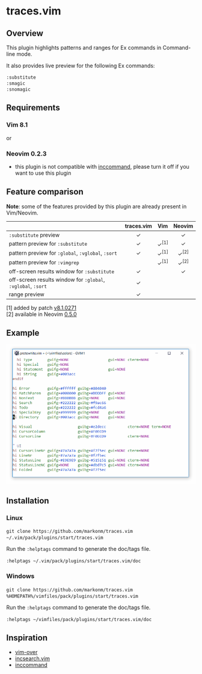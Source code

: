 # traces.vim

## Overview
This plugin highlights patterns and ranges for Ex commands in Command-line mode.

It also provides live preview for the following Ex commands:
```
:substitute
:smagic
:snomagic
```

## Requirements
### Vim 8.1
or
### Neovim 0.2.3
 - this plugin is not compatible with [inccommand](https://neovim.io/doc/user/options.html#'inccommand'), please turn it off if you want to use this plugin


## Feature comparison
**Note**: some of the features provided by this plugin are already present in Vim/Neovim.

|                                                              | traces.vim   | Vim               | Neovim            |
|--------------------------------------------------------------| :----------: | :---------------: | :---------------: |
| `:substitute` preview                                        | ✓            |                   | ✓                 |
| pattern preview for `:substitute`                            | ✓            | ✓<sup>[1]</sup>   | ✓                 |
| pattern preview for `:global`, `:vglobal`, `:sort`           | ✓            | ✓<sup>[1]</sup>   | ✓<sup>[2]</sup>   |
| pattern preview for `:vimgrep`                               |              | ✓<sup>[1]</sup>   | ✓<sup>[2]</sup>   |
| off-screen results window for `:substitute`                  | ✓            |                   | ✓                 |
| off-screen results window for `:global`, `:vglobal`, `:sort` | ✓            |                   |                   |
| range preview                                                | ✓            |                   |                   |

[1] added by patch [v8.1.0271](https://github.com/vim/vim/commit/b0acacd767a2b0618a7f3c08087708f4329580d0)  
[2] available in Neovim [0.5.0](https://github.com/neovim/neovim/pull/12721)

## Example
![example](img/traces_example.gif?raw=true)

## Installation
### Linux
`git clone https://github.com/markonm/traces.vim ~/.vim/pack/plugins/start/traces.vim`

Run the `:helptags` command to generate the doc/tags file.

`:helptags ~/.vim/pack/plugins/start/traces.vim/doc`

### Windows
`git clone https://github.com/markonm/traces.vim %HOMEPATH%/vimfiles/pack/plugins/start/traces.vim`

Run the `:helptags` command to generate the doc/tags file.

`:helptags ~/vimfiles/pack/plugins/start/traces.vim/doc`

## Inspiration
 - [vim-over](https://github.com/osyo-manga/vim-over)
 - [incsearch.vim](https://github.com/haya14busa/incsearch.vim)
 - [inccommand](https://neovim.io/doc/user/options.html#'inccommand')
